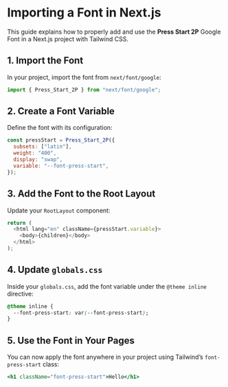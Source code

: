 # Importing a Font in Next.js

This guide explains how to properly add and use the **Press Start 2P** Google Font in a Next.js project with Tailwind CSS.

## 1. Import the Font

In your project, import the font from `next/font/google`:

```javascript
import { Press_Start_2P } from "next/font/google";
```

## 2. Create a Font Variable

Define the font with its configuration:

```javascript
const pressStart = Press_Start_2P({
  subsets: ["latin"],
  weight: "400",
  display: "swap",
  variable: "--font-press-start",
});
```

## 3. Add the Font to the Root Layout

Update your `RootLayout` component:

```javascript
return (
  <html lang="en" className={pressStart.variable}>
    <body>{children}</body>
  </html>
);
```

## 4. Update `globals.css`

Inside your `globals.css`, add the font variable under the `@theme inline` directive:

```css
@theme inline {
  --font-press-start: var(--font-press-start);
}
```

## 5. Use the Font in Your Pages

You can now apply the font anywhere in your project using Tailwind’s `font-press-start` class:

```jsx
<h1 className="font-press-start">Hello</h1>
```
